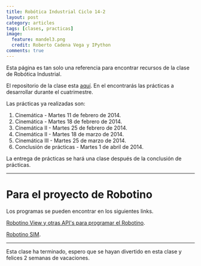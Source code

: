 ```yaml
---
title: Robótica Industrial Ciclo 14-2
layout: post
category: articles
tags: [clases, practicas]
image:
  feature: mandel3.png
  credit: Roberto Cadena Vega y IPython
comments: true
---
```


Esta página es tan solo una referencia para encontrar recursos de la clase de Robótica Industrial.

El repositorio de la clase esta [aquí](https://github.com/robblack007/clase-robotica-industrial). En el encontrarás las prácticas a desarrollar durante el cuatrimestre.

Las prácticas ya realizadas son:

1. Cinemática - Martes 11 de febrero de 2014.
2. Cinemática - Martes 18 de febrero de 2014.
3. Cinemática II - Martes 25 de febrero de 2014.
4. Cinemática II - Martes 18 de marzo de 2014.
5. Cinemática III - Martes 25 de marzo de 2014.
6. Conclusión de prácticas - Martes 1 de abril de 2014.

La entrega de prácticas se hará una clase después de la conclusión de prácticas.

---

Para el proyecto de Robotino
============================

Los programas se pueden encontrar en los siguientes links.

[Robotino View y otras API's para programar el Robotino](http://wiki.openrobotino.org/index.php?title=Downloads).

[Robotino SIM](http://www.festo-didactic.com/de-de/service/robotino/robotino-sim.htm).

---

Esta clase ha terminado, espero que se hayan divertido en esta clase y felices 2 semanas de vacaciones.